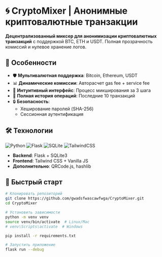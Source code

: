 # 🌀 CryptoMixer | Анонимные криптовалютные транзакции

**Децентрализованный миксер для анонимизации криптовалютных транзакций** с поддержкой BTC, ETH и USDT. Полная прозрачность комиссий и нулевое хранение логов.

## 🔑 Особенности

- 🛡️ **Мультивалютная поддержка**: Bitcoin, Ethereum, USDT
- 📊 **Динамические комиссии**: Авторасчет gas fee + service fee
- 🔄 **Интуитивный интерфейс**: Процесс микширования за 3 шага
- 📜 **Полная история операций**: Последние 10 транзакций
- 🔒 **Безопасность**: 
  - Хеширование паролей (SHA-256)
  - Сессионная аутентификация

## 🛠️ Технологии

![Python](https://img.shields.io/badge/Python-3.10%2B-blue)
![Flask](https://img.shields.io/badge/Flask-2.0-lightgrey)
![SQLite](https://img.shields.io/badge/SQLite-3-green)
![TailwindCSS](https://img.shields.io/badge/TailwindCSS-3-purple)

- **Backend**: Flask + SQLite3
- **Frontend**: Tailwind CSS + Vanilla JS
- **Дополнительно**: QRCode.js, hashlib

## 🚀 Быстрый старт

```bash
# Клонировать репозиторий
git clone https://github.com/gwadsfwascawfwga/CryptoMixer.git
cd CryptoMixer

# Установить зависимости
python -m venv venv
source venv/bin/activate  # Linux/Mac
# venv\Scripts\activate  # Windows

pip install -r requirements.txt

# Запустить приложение
flask run --debug
